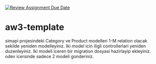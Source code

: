 [![Review Assignment Due Date](https://classroom.github.com/assets/deadline-readme-button-24ddc0f5d75046c5622901739e7c5dd533143b0c8e959d652212380cedb1ea36.svg)](https://classroom.github.com/a/gaQlcHTs)
# aw3-template

simapi projesindeki Category ve Product modelleri 1-M relation olacak sekilde yeniden modelleyiniz.
Iki model icin iligli controllerlari yeniden duzenleyiniz. 
Iki modeli iceren bir migration dosyasi hazirlayip ekleyiniz. 
odev icersinde sadece 2 modeli gonderiniz. 

